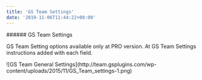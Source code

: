 ```yaml
---
title: 'GS Team Settings'
date: '2019-11-06T11:44:22+00:00'
---
```

<div class="sec-sep"><div class="one-fourth first">###### <span id="GS_Team_Settings">GS Team Settings</span>

GS Team Setting options available only at PRO version. At GS Team Settings instructions added with each field.

</div><div class="three-fourths"> ![GS Team General Settings](http://team.gsplugins.com/wp-content/uploads/2015/11/GS_Team_settings-1.png) </div></div>